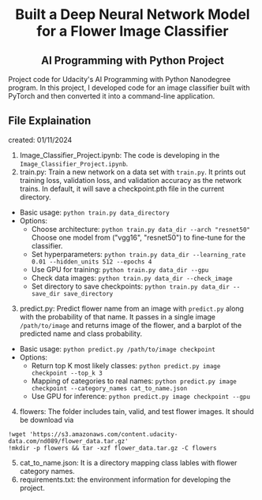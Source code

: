 <h1 style="text-align: center;">Built a Deep Neural Network Model for a Flower Image Classifier</h1>
<h2 style="text-align: center;">AI Programming with Python Project</h2>

Project code for Udacity's AI Programming with Python Nanodegree program. 
In this project, I developed code for an image classifier built with PyTorch and then converted it into a command-line application.

## File Explaination
created: 01/11/2024

1. Image_Classifier_Project.ipynb: The code is developing in the `Image_Classifier_Project.ipynb`.
2. train.py: Train a new network on a data set with `train.py`. It prints out training loss, validation loss, and validation accuracy as the network trains. In default, it will save a checkpoint.pth file in the current directory.
* Basic usage: `python train.py data_directory`
* Options: 
    * Choose architecture: `python train.py data_dir --arch "resnet50" ` Choose one model from ("vgg16", "resnet50") to fine-tune for the classifier. 
    * Set hyperparameters: `python train.py data_dir --learning_rate 0.01 --hidden_units 512 --epochs 4`  
    * Use GPU for training: `python train.py data_dir --gpu`
    * Check data images: `python train.py data_dir --check_image`
    * Set directory to save checkpoints: `python train.py data_dir --save_dir save_directory` 
3. predict.py: Predict flower name from an image with `predict.py` along with the probability of that name. It passes in a single image `/path/to/image` and returns image of the flower, and a barplot of the predicted name and class probability.
* Basic usage: `python predict.py /path/to/image checkpoint`
* Options: 
    * Return top K most likely classes: `python predict.py image checkpoint --top_k 3`
    * Mapping of categories to real names: `python predict.py image checkpoint --category_names cat_to_name.json`
    * Use GPU for inference: `python predict.py image checkpoint --gpu`
4. flowers: The folder includes tain, valid, and test flower images. It should be download via 
```
!wget 'https://s3.amazonaws.com/content.udacity-data.com/nd089/flower_data.tar.gz'
!mkdir -p flowers && tar -xzf flower_data.tar.gz -C flowers
```
5. cat_to_name.json: It is a directory mapping class lables with flower category names.
6. requirements.txt: the environment information for developing the project.

